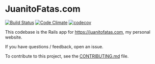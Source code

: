 # JuanitoFatas.com

[![Build Status](https://travis-ci.org/JuanitoFatas/JuanitoFatas.svg?branch=master)][travis]
[![Code Climate](https://codeclimate.com/github/JuanitoFatas/JuanitoFatas/badges/gpa.svg)][code-climate]
[![codecov](https://codecov.io/gh/JuanitoFatas/JuanitoFatas/branch/master/graph/badge.svg)][codecov]

[travis]: https://travis-ci.org/JuanitoFatas/JuanitoFatas
[code-climate]: https://codeclimate.com/github/JuanitoFatas/JuanitoFatas
[codecov]: https://codecov.io/gh/JuanitoFatas/JuanitoFatas


This codebase is the Rails app for https://juanitofatas.com, my personal website.

If you have questions / feedback, open an issue.

To contribute to this project, see the [CONTRIBUTING.md][] file.

[CONTRIBUTING.md]: CONTRIBUTING.md
